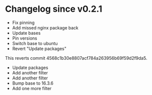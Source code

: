 # Changelog since v0.2.1
- Fix pinning 
- Add missed nginx package back 
- Update bases 
- Pin versions 
- Switch base to ubuntu 
- Revert "Update packages"

This reverts commit 4568c1b30e8807acf784a263956b69f59d2f9da5. 
- Update packages 
- Add another filter 
- Add another filter 
- Bump base to 16.3.6 
- Add one more filter 
